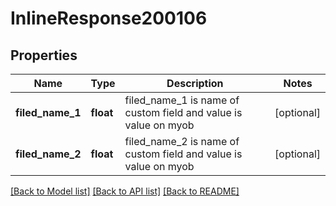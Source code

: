# InlineResponse200106

## Properties
Name | Type | Description | Notes
------------ | ------------- | ------------- | -------------
**filed_name_1** | **float** | filed_name_1 is name of custom field and value is value on myob | [optional] 
**filed_name_2** | **float** | filed_name_2 is name of custom field and value is value on myob | [optional] 

[[Back to Model list]](../../README.md#documentation-for-models) [[Back to API list]](../../README.md#documentation-for-api-endpoints) [[Back to README]](../../README.md)

